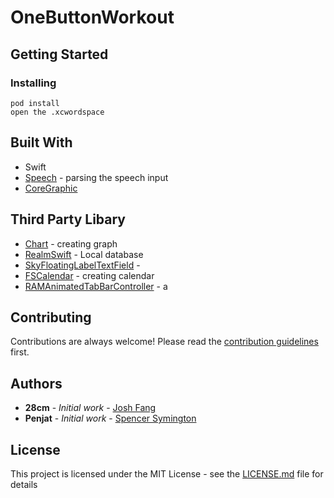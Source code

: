 # OneButtonWorkout



## Getting Started

### Installing

```
pod install
open the .xcwordspace
```

## Built With
* Swift
* [Speech]() - parsing the speech input
* [CoreGraphic]() 


## Third Party Libary
* [Chart]() - creating graph
* [RealmSwift]() - Local database 
* [SkyFloatingLabelTextField]() - 
* [FSCalendar]() - creating calendar
* [RAMAnimatedTabBarController]() - a

## Contributing

Contributions are always welcome!
Please read the [contribution guidelines](contributing.md) first.

## Authors

* **28cm** - *Initial work* - [Josh Fang](www.joshuafang.com)
* **Penjat** - *Initial work* - [Spencer Symington]()

## License

This project is licensed under the MIT License - see the [LICENSE.md]() file for details


